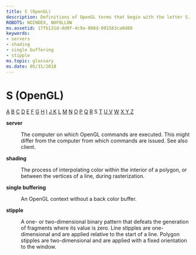 ```yaml
---
title: S (OpenGL)
description: Definitions of OpenGL terms that begin with the letter S.
ROBOTS: NOINDEX, NOFOLLOW
ms.assetid: 17fb131d-dd0f-4c9a-808d-001563ca0d88
keywords:
- servers
- shading
- single buffering
- stipple
ms.topic: glossary
ms.date: 05/31/2018
---
```


# S (OpenGL)

[A](a.md) [B](b.md) [C](c.md) [D](d.md) [E](e.md) [F](f.md) [G](g.md) [H](h.md) [I](i.md) [J K](jk.md) [L](l.md) [M](m.md) [N](n.md) [O](o.md) [P](p.md) [Q](q.md) [R](r.md) S [T](t.md) [U V](u-v.md) [W](w.md) [X Y Z](x-y-z.md)

<dl> <dt>

<span id="opengl_server"></span><span id="OPENGL_SERVER"></span>**server**
</dt> <dd>

The computer on which OpenGL commands are executed. This might differ from the computer from which commands are issued. See also client.

</dd> <dt>

<span id="opengl_shading"></span><span id="OPENGL_SHADING"></span>**shading**
</dt> <dd>

The process of interpolating color within the interior of a polygon, or between the vertices of a line, during rasterization.

</dd> <dt>

<span id="opengl_single_buffering"></span><span id="OPENGL_SINGLE_BUFFERING"></span>**single buffering**
</dt> <dd>

An OpenGL context without a back color buffer.

</dd> <dt>

<span id="opengl_stipple"></span><span id="OPENGL_STIPPLE"></span>**stipple**
</dt> <dd>

A one- or two-dimensional binary pattern that defeats the generation of fragments where its value is zero. Line stipples are one-dimensional and are applied relative to the start of a line. Polygon stipples are two-dimensional and are applied with a fixed orientation to the window.

</dd> </dl>

 

 




